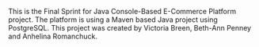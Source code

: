 This is the Final Sprint for Java Console-Based E-Commerce Platform project. 
The platform is using a Maven based Java project using PostgreSQL.
This project was created by Victoria Breen, Beth-Ann Penney and Anhelina Romanchuck.

